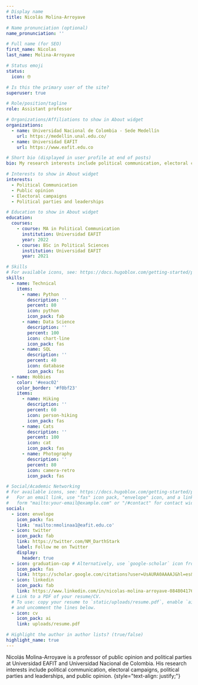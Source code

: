 ```yaml
---
# Display name
title: Nicolás Molina-Arroyave

# Name pronunciation (optional)
name_pronunciation: ''

# Full name (for SEO)
first_name: Nicolas
last_name: Molina-Arroyave

# Status emoji
status:
  icon: 🤓

# Is this the primary user of the site?
superuser: true

# Role/position/tagline
role: Assistant professor

# Organizations/Affiliations to show in About widget
organizations:
  - name: Universidad Nacional de Colombia - Sede Medellín
    url: https://medellin.unal.edu.co/
  - name: Universidad EAFIT
    url: https://www.eafit.edu.co

# Short bio (displayed in user profile at end of posts)
bio: My research interests include political communication, electoral campaigns, public opinion, and political parties.

# Interests to show in About widget
interests:
  - Political Communication
  - Public opinion
  - Electoral campaigns
  - Political parties and leaderships

# Education to show in About widget
education:
  courses:
    - course: MA in Political Communication
      institution: Universidad EAFIT
      year: 2022
    - course: BSc in Political Sciences
      institution: Universidad EAFIT
      year: 2021

# Skills
# For available icons, see: https://docs.hugoblox.com/getting-started/page-builder/#icons
skills:
  - name: Technical
    items:
      - name: Python
        description: ''
        percent: 80
        icon: python
        icon_pack: fab
      - name: Data Science
        description: ''
        percent: 100
        icon: chart-line
        icon_pack: fas
      - name: SQL
        description: ''
        percent: 40
        icon: database
        icon_pack: fas
  - name: Hobbies
    color: '#eeac02'
    color_border: '#f0bf23'
    items:
      - name: Hiking
        description: ''
        percent: 60
        icon: person-hiking
        icon_pack: fas
      - name: Cats
        description: ''
        percent: 100
        icon: cat
        icon_pack: fas
      - name: Photography
        description: ''
        percent: 80
        icon: camera-retro
        icon_pack: fas

# Social/Academic Networking
# For available icons, see: https://docs.hugoblox.com/getting-started/page-builder/#icons
#   For an email link, use "fas" icon pack, "envelope" icon, and a link in the
#   form "mailto:your-email@example.com" or "/#contact" for contact widget.
social:
  - icon: envelope
    icon_pack: fas
    link: 'mailto:nmolinaa1@eafit.edu.co'
  - icon: twitter
    icon_pack: fab
    link: https://twitter.com/NM_DarthStark
    label: Follow me on Twitter
    display:
      header: true
  - icon: graduation-cap # Alternatively, use `google-scholar` icon from `ai` icon pack
    icon_pack: fas
    link: https://scholar.google.com/citations?user=UsAURA0AAAAJ&hl=es&oi=ao
  - icon: linkedin
    icon_pack: fab
    link: https://www.linkedin.com/in/nicolas-molina-arroyave-084804176/
  # Link to a PDF of your resume/CV.
  # To use: copy your resume to `static/uploads/resume.pdf`, enable `ai` icons in `params.yaml`,
  # and uncomment the lines below.
  - icon: cv
    icon_pack: ai
    link: uploads/resume.pdf

# Highlight the author in author lists? (true/false)
highlight_name: true
---
```


Nicolás Molina-Arroyave is a professor of public opinion and political parties at Universidad EAFIT and Universidad Nacional de Colombia. His research interests include political communication, electoral campaigns, political parties and leaderships, and public opinion.
{style="text-align: justify;"}
